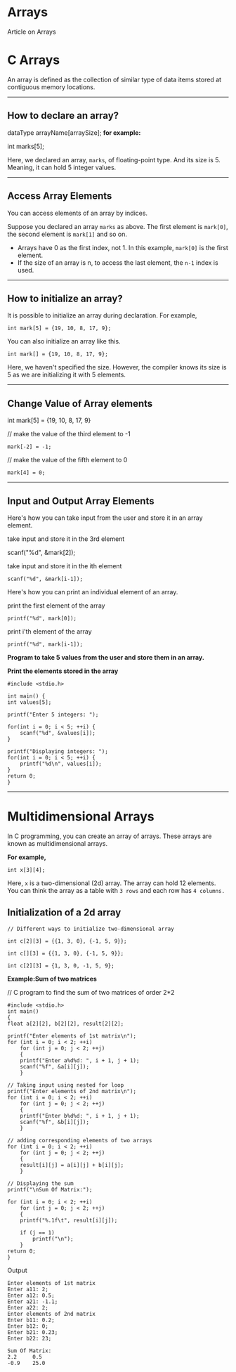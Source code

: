 # Arrays
Article on Arrays
# C Arrays
An array is defined as the collection of similar type of data items stored at contiguous memory locations. 
___
## **How to declare an array?**

dataType arrayName[arraySize];
**for example:** 

int marks[5];

Here, we declared an array, `marks`, of floating-point type. And its size is 5. Meaning, it can hold 5 integer values.
___
## **Access Array Elements**
You can access elements of an array by indices.

Suppose you declared an array `marks` as above. The first element is `mark[0]`, the second element is `mark[1]` and so on.

* Arrays have 0 as the first index, not 1. In this example, `mark[0]` is the first element.
* If the size of an array is n, to access the last element, the `n-1` index is used.
___
## **How to initialize an array?**
It is possible to initialize an array during declaration. For example,

    int mark[5] = {19, 10, 8, 17, 9};

You can also initialize an array like this.

    int mark[] = {19, 10, 8, 17, 9};

Here, we haven't specified the size. However, the compiler knows its size is 5 as we are initializing it with 5 elements.
___
## **Change Value of Array elements**

int mark[5] = {19, 10, 8, 17, 9}

// make the value of the third element to -1

    mark[-2] = -1;

// make the value of the fifth element to 0

    mark[4] = 0;
___
## **Input and Output Array Elements**
Here's how you can take input from the user and store it in an array element.

 take input and store it in the 3rd element

​scanf("%d", &mark[2]);

take input and store it in the ith element

    scanf("%d", &mark[i-1]);

Here's how you can print an individual element of an array.

 print the first element of the array

    printf("%d", mark[0]);


 print i'th element of the array

    printf("%d", mark[i-1]);

**Program to take 5 values from the user and store them in an array.**

**Print the elements stored in the array**

    #include <stdio.h>

    int main() {
    int values[5];

    printf("Enter 5 integers: ");

    for(int i = 0; i < 5; ++i) {
        scanf("%d", &values[i]);
    }

    printf("Displaying integers: ");
    for(int i = 0; i < 5; ++i) {
        printf("%d\n", values[i]);
    }
    return 0;
    }
___    

# **Multidimensional Arrays**
In C programming, you can create an array of arrays. These arrays are known as multidimensional arrays. 

**For example,**

    int x[3][4];

Here, `x` is a two-dimensional (2d) array. The array can hold 12 elements. You can think the array as a table with `3 rows` and each row has `4 columns.`

## **Initialization of a 2d array**
    // Different ways to initialize two-dimensional array

    int c[2][3] = {{1, 3, 0}, {-1, 5, 9}};
            
    int c[][3] = {{1, 3, 0}, {-1, 5, 9}};
                    
    int c[2][3] = {1, 3, 0, -1, 5, 9};

**Example:Sum of two matrices**

// C program to find the sum of two matrices of order 2*2

    #include <stdio.h>
    int main()
    {
    float a[2][2], b[2][2], result[2][2];
    
    printf("Enter elements of 1st matrix\n");
    for (int i = 0; i < 2; ++i)
        for (int j = 0; j < 2; ++j)
        {
        printf("Enter a%d%d: ", i + 1, j + 1);
        scanf("%f", &a[i][j]);
        }

    // Taking input using nested for loop
    printf("Enter elements of 2nd matrix\n");
    for (int i = 0; i < 2; ++i)
        for (int j = 0; j < 2; ++j)
        {
        printf("Enter b%d%d: ", i + 1, j + 1);
        scanf("%f", &b[i][j]);
        }

    // adding corresponding elements of two arrays
    for (int i = 0; i < 2; ++i)
        for (int j = 0; j < 2; ++j)
        {
        result[i][j] = a[i][j] + b[i][j];
        }

    // Displaying the sum
    printf("\nSum Of Matrix:");

    for (int i = 0; i < 2; ++i)
        for (int j = 0; j < 2; ++j)
        {
        printf("%.1f\t", result[i][j]);

        if (j == 1)
            printf("\n");
        }
    return 0;
    }
Output

    Enter elements of 1st matrix
    Enter a11: 2;
    Enter a12: 0.5;
    Enter a21: -1.1;
    Enter a22: 2;
    Enter elements of 2nd matrix
    Enter b11: 0.2;
    Enter b12: 0;
    Enter b21: 0.23;
    Enter b22: 23;

    Sum Of Matrix:
    2.2     0.5
    -0.9    25.0
